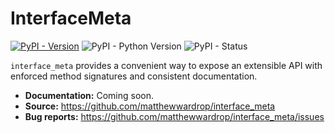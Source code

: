 # InterfaceMeta

[![PyPI - Version](https://img.shields.io/pypi/v/interface_meta.svg)](https://pypi.org/project/interface_meta/)
![PyPI - Python Version](https://img.shields.io/pypi/pyversions/interface_meta.svg)
![PyPI - Status](https://img.shields.io/pypi/status/interface_meta.svg)


`interface_meta` provides a convenient way to expose an extensible API with
enforced method signatures and consistent documentation.

- **Documentation:** Coming soon.
- **Source:** https://github.com/matthewwardrop/interface_meta
- **Bug reports:** https://github.com/matthewwardrop/interface_meta/issues
